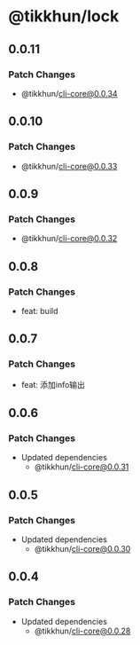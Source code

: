 # @tikkhun/lock

## 0.0.11

### Patch Changes

- @tikkhun/cli-core@0.0.34

## 0.0.10

### Patch Changes

- @tikkhun/cli-core@0.0.33

## 0.0.9

### Patch Changes

- @tikkhun/cli-core@0.0.32

## 0.0.8

### Patch Changes

- feat: build

## 0.0.7

### Patch Changes

- feat: 添加info输出

## 0.0.6

### Patch Changes

- Updated dependencies
  - @tikkhun/cli-core@0.0.31

## 0.0.5

### Patch Changes

- Updated dependencies
  - @tikkhun/cli-core@0.0.30

## 0.0.4

### Patch Changes

- Updated dependencies
  - @tikkhun/cli-core@0.0.28
